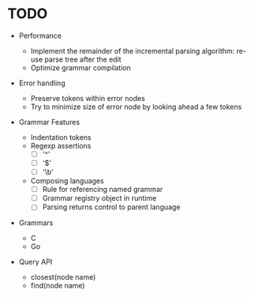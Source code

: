 TODO
====

* Performance
  * Implement the remainder of the incremental parsing algorithm: re-use parse tree after the edit
  * Optimize grammar compilation

* Error handling
  * Preserve tokens within error nodes
  * Try to minimize size of error node by looking ahead a few tokens

* Grammar Features
  * Indentation tokens
  * Regexp assertions
    - [ ] '^'
    - [ ] '$'
    - [ ] '\b'
  * Composing languages
    - [ ] Rule for referencing named grammar
    - [ ] Grammar registry object in runtime
    - [ ] Parsing returns control to parent language

* Grammars
  * C
  * Go

* Query API
  * closest(node name)
  * find(node name)
